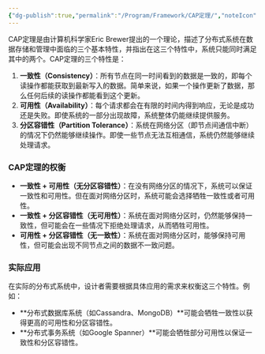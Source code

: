 ```yaml
---
{"dg-publish":true,"permalink":"/Program/Framework/CAP定理/","noteIcon":""}
---
```


CAP定理是由计算机科学家Eric Brewer提出的一个理论，描述了分布式系统在数据存储和管理中面临的三个基本特性，并指出在这三个特性中，系统只能同时满足其中的两个。CAP定理的三个特性是：
1. **一致性（Consistency）**：所有节点在同一时间看到的数据是一致的，即每个读操作都能获取到最新写入的数据。简单来说，如果一个操作更新了数据，那么任何后续的读操作都能看到这个更新。
2. **可用性（Availability）**：每个请求都会在有限的时间内得到响应，无论是成功还是失败。即使系统的一部分出现故障，系统整体仍能继续提供服务。
3. **分区容错性（Partition Tolerance）**：系统在网络分区（即节点间通信中断）的情况下仍然能够继续操作。即使一些节点无法互相通信，系统仍然能够继续处理请求。

### CAP定理的权衡

- **一致性 + 可用性（无分区容错性）**：在没有网络分区的情况下，系统可以保证一致性和可用性。但在面对网络分区时，系统可能会选择牺牲一致性或者可用性。
- **一致性 + 分区容错性（无可用性）**：系统在面对网络分区时，仍然能够保持一致性，但可能会在一些情况下拒绝处理请求，从而牺牲可用性。
- **可用性 + 分区容错性（无一致性）**：系统在面对网络分区时，能够保持可用性，但可能会出现不同节点之间的数据不一致问题。

### 实际应用

在实际的分布式系统中，设计者需要根据具体应用的需求来权衡这三个特性。例如：

- **分布式数据库系统（如Cassandra、MongoDB）**可能会牺牲一致性以获得更高的可用性和分区容错性。
- **分布式事务系统（如Google Spanner）**可能会牺牲部分可用性以保证一致性和分区容错性。